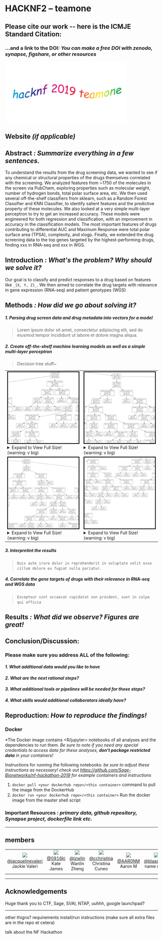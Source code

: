 # HACKNF2 – teamone


## Please cite our work -- here is the ICMJE Standard Citation:

### ...and a link to the DOI: *You can make a free DOI with zenodo, synapse, figshare, or other resources <link>*

<!-- ## Awesome Logo *(if applicable)* -->

<img src="./static/images/templogo.png">

## Website *(if applicable)*


## Abstract *: Summarize everything in a few sentences.* 

To understand the results from the drug screening data, we wanted to see if any chemical or structural properties of the drugs themselves correlated with the screening. We analyzed features from ~1750 of the molecules in the screen via PubChem, exploring properties such as molecular weight, number of hydrogen bonds, total polar surface area, etc. We then used several off-the-shelf classifiers from sklearn, such as a Random Forest Classifier and KNN Classifier, to identify salient features and the predictive property of these molecules. We also looked at a very simple multi-layer perceptron to try to get an increased accuracy. These models were engineered for both regression and classification, with an improvement in accuracy in the classification models. The most important features of drugs contributing to differential AUC and Maximum Response were total polar surface area (TPSA), complexity, and xlogp. Finally, we extended the drug screening data to the top genes targeted by the highest-performing drugs, finding xxx in RNA-seq and xxx in WGS.


## Introduction *: What's the problem? Why should we solve it?*

Our goal is to classify and predict responses to a drug based on features like `_[X, Y, Z]_`. We then aimed to correlate the drug targets with relevance in gene expression (RNA-seq) and patient genotypes (WGS) 

## Methods *: How did we go about solving it?*


##### 1. Parsing drug screen data and drug metadata into vectors for a model
>Lorem ipsum dolor sit amet, consectetur adipiscing elit, sed do eiusmod tempor incididunt ut labore et dolore magna aliqua. 



##### 2. Create off-the-shelf machine learning models as well as a simple multi-layer perceptron
>Decision tree stuff~



<table>
<tr>
    <td>
<img width=350 src="./static/images/tree1crop.png">
<details>
  <summary>Expand to View Full Size! (warning: v big)</summary>
  
 <!-- <img width=400 src="./static/images/tree1.png"> -->
 <img src="./static/images/tree1.png">
</details>

</td>

<td>
<img width=350 src="./static/images/tree2crop.png">
<details>
  <summary>Expand to View Full Size! (warning: v big)</summary>
  
 <!-- <img width=400 src="./static/images/tree2.png"> -->
 <img src="./static/images/tree2.png">
</details>
</td>
</tr>

<tr>
<td>
<img width=400 src="./static/images/tree3crop.png">
<details>
  <summary>Expand to View Full Size! (warning: v big)</summary>
  
 <!-- <img width=400 src="./static/images/tree3.png"> -->
 <img src="./static/images/tree3.png">
</details>
</td>

<td>

<img width=400 src="./static/images/tree4crop.png">
<details>
  <summary>Expand to View Full Size! (warning: v big)</summary>
  
 <!-- <img width=400 src="./static/images/tree4.png"> -->
 <img width=350 src="./static/images/tree4.png">
</details>
</td>
</tr>
</table>

##### 3. Interpretint the results
>`Duis aute irure dolor in reprehenderit in voluptate velit esse cillum dolore eu fugiat nulla pariatur. `

##### 4. Correlate the gene targets of drugs with their relevance in RNA-seq and WGS data 
>`Excepteur sint occaecat cupidatat non proident, sunt in culpa qui officia `

## Results *: What did we observe? Figures are great!*

## Conclusion/Discussion: 

### Please make sure you address ALL of the following:

#### *1. What additional data would you like to have*

#### *2. What are the next rational steps?* 

#### *3. What additional tools or pipelines will be needed for those steps?*

#### *4. What skills would additional collaborators ideally have?*

## Reproduction: *How to reproduce the findings!*

### Docker

*The Docker image contains <R/jupyter> notebooks of all analyses and the dependencies to run them. *Be sure to note if you need any special credentials to access data for these analyses, **don't package restricted data** in your containers!*

Instructions for running the following notebooks: *be sure to adjust these instructions as necessary! check out https://github.com/Sage-Bionetworks/nf-hackathon-2019 for example containers and instructions*

1. `docker pull <your dockerhub repo>/<this container>` command to pull the image from the DockerHub
2. `docker run <your dockerhub repo>/<this container>` Run the docker image from the master shell script

### Important Resources *: primary data, github repository, Synapse project, dockerfile link etc.*


---
## members

|   |   |   |   |   |   |
|:------:|:------:|:------:|:------:|:-------:|:------:|
|<a href="https://github.com/jacquelinevaleri"><img width=80 src="https://avatars2.githubusercontent.com/u/48304084?s=460&v=4"><br>@jacquelinevaleri</a> <br> Jackie Valeri |<a href="https://github.com/0916kj"><img width=80 src ="https://avatars3.githubusercontent.com/u/41515657?s=460&v=4"><br> @0916kj </a> <br> Kate James |<a href="https://github.com/jzwlin"><img width=80 src="https://avatars2.githubusercontent.com/u/21243979?s=460&v=4"> <br>@jzwlin </a> <br> Wanlin Zheng|<a href="https://github.com/cchristina"> <img width=80 src="https://avatars0.githubusercontent.com/u/3009984?s=460&v=4"> <br>@cchristina </a><br> Christina Cuneo |<a href=""><img width=80 src="https://image.shutterstock.com/image-vector/user-account-profile-circle-flat-260nw-467503004.jpg"> <br> @AAR0NM </a><br> Aaron M |<a href=""><img width=80 src="https://image.shutterstock.com/image-vector/user-account-profile-circle-flat-260nw-467503004.jpg"> <br> @blaaaaaah </a><br> name name |
|   |   |   |   |   |   |



---

<!-- ##   What is Neurofibromatosis? 

Neurofibromatosis is a set of three genetic conditions that cause tumors to grow throughout the body. It is automsomal dominant, though about half of all cases occur due to a random mutation.

__NF1__  
* Occurrs in about 1:3000 births  
    * most common genetic predisposition to neurological problems  
* Commonly diagnosed in early childhood or infancy   
* Characteristics (from CTF.org)
    * café-au-lait spots
    * neurofibromas (cutaneous, subcutaneous, plexiform)
    * scoliosis
    * learning disabilities and cognitive differences
    * larger head circumference
    * delayed or early puberty
    * shorter than average
    * optic gliomas
    * bone deformaties
    * cosmetic concerns
    * high blood pressure  
* The affects on an individual can vary wildly, even amongst identical twins! 


__NF2__  
* (info also from ctf.org)
* about 1:25000 worldwide
* characterized by the growth of vestibular schwannomas on the nerve that connects sound and balance information between the ears and bran
* common signs/symptoms
    * tinnitus
    * hearing loss
    * balance issues
    * facial weakness
    * brain and cranial nerve damage
    * swallowing difficulties
    * seizures
    * vision loss
    * balance and mobilitoy loss 


__Schwannomatosis__ (sp?)  
(all from ctf again)
* about 1:40000
* only recently identified
* characterized by the development of schwannomas, usually on spinal and peripheral nerves
    * schwannomas are abnormal growth of Schwann cells which are insulators to nerves (?????)
* common signs
    * numbness, tingling
    * weakness, including favial weakness
    * bowel and urinary dysfunction
    * vision changes
    * headaches 

---

## About the drug study

**this is directly from the page, not in my own words at all**  
To generate this data, we combined compound/drug screens from multiple different projects, representative of about 1.3 million compound-concentration-cell line combinations (some of which are combination experiments, where a mixture of 2 compounds are tested). We then ran these data through a common pipeline to generate summary statistics for each compound-cell line experiment. -->



<!-- ## tech stack

--- -->


## Acknowledgements

Huge thank you to CTF, Sage,  SVAI, NTAP, uuhhh, google launchpad?




---
other thigns?
requirements 
install/run instructions (make sure all extra files are in the repo et cetera)

talk about the NF Hackathon
